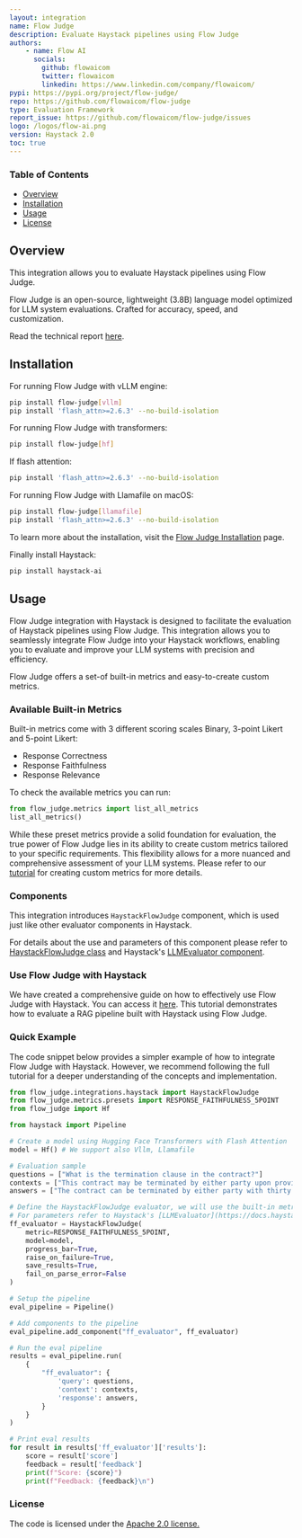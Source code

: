 ```yaml
---
layout: integration
name: Flow Judge
description: Evaluate Haystack pipelines using Flow Judge
authors:
    - name: Flow AI
      socials:
        github: flowaicom
        twitter: flowaicom
        linkedin: https://www.linkedin.com/company/flowaicom/ 
pypi: https://pypi.org/project/flow-judge/
repo: https://github.com/flowaicom/flow-judge
type: Evaluation Framework
report_issue: https://github.com/flowaicom/flow-judge/issues
logo: /logos/flow-ai.png
version: Haystack 2.0
toc: true
---
```

### **Table of Contents**
- [Overview](#overview)
- [Installation](#installation)
- [Usage](#usage)
- [License](#license)

## Overview
This integration allows you to evaluate Haystack pipelines using Flow Judge.

Flow Judge is an open-source, lightweight (3.8B) language model optimized for LLM system evaluations. Crafted for accuracy, speed, and customization.

Read the technical report [here](https://www.flow-ai.com/blog/flow-judge).

## Installation

For running Flow Judge with vLLM engine:
```bash
pip install flow-judge[vllm]
pip install 'flash_attn>=2.6.3' --no-build-isolation
```
For running Flow Judge with transformers:
```bash
pip install flow-judge[hf]
```
If flash attention:
```bash
pip install 'flash_attn>=2.6.3' --no-build-isolation
```
For running Flow Judge with Llamafile on macOS:
```bash
pip install flow-judge[llamafile]
pip install 'flash_attn>=2.6.3' --no-build-isolation
```
To learn more about the installation, visit the [Flow Judge Installation](https://pypi.org/project/flow-judge/) page.

Finally install Haystack:
```bash
pip install haystack-ai
```

## Usage 
Flow Judge integration with Haystack is designed to facilitate the evaluation of Haystack pipelines using Flow Judge. This integration allows you to seamlessly integrate Flow Judge into your Haystack workflows, enabling you to evaluate and improve your LLM systems with precision and efficiency. 

Flow Judge offers a set-of built-in metrics and easy-to-create custom metrics. 

### Available Built-in Metrics  

Built-in metrics come with 3 different scoring scales Binary, 3-point Likert and 5-point Likert: 
- Response Correctness
- Response Faithfulness
- Response Relevance  

To check the available metrics you can run:
```python
from flow_judge.metrics import list_all_metrics
list_all_metrics()
```

While these preset metrics provide a solid foundation for evaluation, the true power of Flow Judge lies in its ability to create custom metrics tailored to your specific requirements. This flexibility allows for a more nuanced and comprehensive assessment of your LLM systems. Please refer to our [tutorial]("https://github.com/flowaicom/flow-judge/blob/main/examples/2_custom_evaluation_criteria.ipynb") for creating custom metrics for more details.

### Components
This integration introduces `HaystackFlowJudge` component, which is used just like other evaluator components in Haystack. 

For details about the use and parameters of this component please refer to [HaystackFlowJudge class](https://github.com/flowaicom/flow-judge/blob/main/flow_judge/integrations/haystack.py) and Haystack's [LLMEvaluator component](https://docs.haystack.deepset.ai/reference/evaluators-api#module-llm_evaluator).
  
### Use Flow Judge with Haystack 
We have created a comprehensive guide on how to effectively use Flow Judge with Haystack. You can access it [here](https://github.com/flowaicom/flow-judge/blob/main/examples/5_evaluate_haystack_rag_pipeline.ipynb). This tutorial demonstrates how to evaluate a RAG pipeline built with Haystack using Flow Judge. 

### Quick Example
The code snippet below provides a simpler example of how to integrate Flow Judge with Haystack. However, we recommend following the full tutorial for a deeper understanding of the concepts and implementation. 

```python
from flow_judge.integrations.haystack import HaystackFlowJudge
from flow_judge.metrics.presets import RESPONSE_FAITHFULNESS_5POINT
from flow_judge import Hf

from haystack import Pipeline

# Create a model using Hugging Face Transformers with Flash Attention
model = Hf() # We support also Vllm, Llamafile

# Evaluation sample 
questions = ["What is the termination clause in the contract?"] 
contexts = ["This contract may be terminated by either party upon providing thirty (30) days written notice to the other party. In the event of a breach of contract, the non-breaching party may terminate the contract immediately."]
answers = ["The contract can be terminated by either party with thirty days written notice."] 

# Define the HaystackFlowJudge evaluator, we will use the built-in metric for faithfulness 
# For parameters refer to Haystack's [LLMEvaluator](https://docs.haystack.deepset.ai/reference/evaluators-api#module-llm_evaluator) and HaystackFlowJudge class. 
ff_evaluator = HaystackFlowJudge(
    metric=RESPONSE_FAITHFULNESS_5POINT,
    model=model,
    progress_bar=True,
    raise_on_failure=True,
    save_results=True,
    fail_on_parse_error=False
)

# Setup the pipeline
eval_pipeline = Pipeline()

# Add components to the pipeline
eval_pipeline.add_component("ff_evaluator", ff_evaluator)

# Run the eval pipeline
results = eval_pipeline.run(
    {
        "ff_evaluator": {
            'query': questions,
            'context': contexts,
            'response': answers,
        }
    }
)

# Print eval results 
for result in results['ff_evaluator']['results']:
    score = result['score']
    feedback = result['feedback']
    print(f"Score: {score}")
    print(f"Feedback: {feedback}\n")

``` 

### License
The code is licensed under the [Apache 2.0 license.](https://github.com/flowaicom/flow-judge/blob/main/LICENSE)

